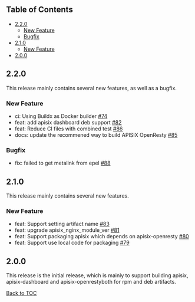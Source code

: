 <!--
#
# Licensed to the Apache Software Foundation (ASF) under one or more
# contributor license agreements.  See the NOTICE file distributed with
# this work for additional information regarding copyright ownership.
# The ASF licenses this file to You under the Apache License, Version 2.0
# (the "License"); you may not use this file except in compliance with
# the License.  You may obtain a copy of the License at
#
#     http://www.apache.org/licenses/LICENSE-2.0
#
# Unless required by applicable law or agreed to in writing, software
# distributed under the License is distributed on an "AS IS" BASIS,
# WITHOUT WARRANTIES OR CONDITIONS OF ANY KIND, either express or implied.
# See the License for the specific language governing permissions and
# limitations under the License.
#
-->


## Table of Contents

- [2.2.0](#220)
  - [New Feature](#new-feature)
  - [Bugfix](#bugfix)
- [2.1.0](#210)
  - [New Feature](#new-feature)
- [2.0.0](#200)


## 2.2.0

This release mainly contains several new features, as well as a bugfix.

### New Feature
- ci: Using Buildx as Docker builder [#74](https://github.com/api7/apisix-build-tools/pull/74)
- feat: add apisix dashboard deb support [#82](https://github.com/api7/apisix-build-tools/pull/82)
- feat: Reduce CI files with combined test [#86](https://github.com/api7/apisix-build-tools/pull/86)
- docs: update the recommened way to build APISIX OpenResty [#85](https://github.com/api7/apisix-build-tools/pull/85)

### Bugfix
- fix: failed to get metalink from epel [#88](https://github.com/api7/apisix-build-tools/pull/88)

## 2.1.0

This release mainly contains several new features.

### New Feature
- feat: Support setting artifact name [#83](https://github.com/api7/apisix-build-tools/pull/83)
- feat: upgrade apisix_nginx_module_ver [#81](https://github.com/api7/apisix-build-tools/pull/81)
- feat: Support packaging apisix which depends on apisix-openresty [#80](https://github.com/api7/apisix-build-tools/pull/80)
- feat: Support use local code for packaging [#79](https://github.com/api7/apisix-build-tools/pull/79)


## 2.0.0

This release is the initial release, which is mainly to support building apisix,
apisix-dashboard and apisix-openrestyboth for rpm and deb artifacts.


[Back to TOC](#table-of-contents)
